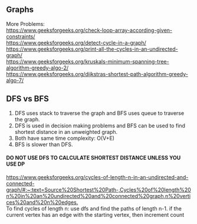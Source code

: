 ## Graphs

More Problems: <br />
<https://www.geeksforgeeks.org/check-loop-array-according-given-constraints/> <br />
<https://www.geeksforgeeks.org/detect-cycle-in-a-graph/> <br />
<https://www.geeksforgeeks.org/print-all-the-cycles-in-an-undirected-graph/> <br />
<https://www.geeksforgeeks.org/kruskals-minimum-spanning-tree-algorithm-greedy-algo-2/> <br />
<https://www.geeksforgeeks.org/dijkstras-shortest-path-algorithm-greedy-algo-7/> <br />

## DFS vs BFS

1. DFS uses stack to traverse the graph and BFS uses queue to traverse the graph.
2. DFS is used in decision making problems and BFS can be used to find shortest distance in an unweighted graph.
3. Both have same time complexity: O(V+E)
4. BFS is slower than DFS.

#### DO NOT USE DFS TO CALCULATE SHORTEST DISTANCE UNLESS YOU USE DP

<https://www.geeksforgeeks.org/cycles-of-length-n-in-an-undirected-and-connected-graph/#:~:text=Source%20Shortest%20Path-,Cycles%20of%20length%20n%20in%20an%20undirected%20and%20connected%20graph,n%20vertices%20and%20n%20edges.> <br/>
To find cycles of length n: use dfs and find the paths of length n-1. if the current vertex has an edge with the starting vertex, then increment count
